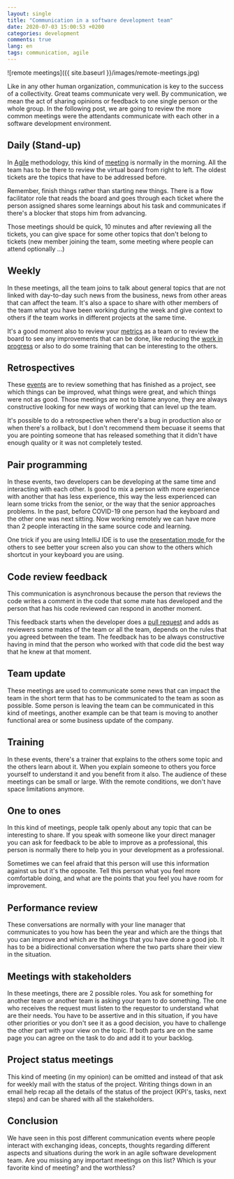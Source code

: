 ```yaml
---
layout: single
title: "Communication in a software development team"
date: 2020-07-03 15:00:53 +0200
categories: development
comments: true
lang: en
tags: communication, agile 
---
```


![remote meetings]({{ site.baseurl }}/images/remote-meetings.jpg)

Like in any other human organization, communication is key to the success of a collectivity. Great teams communicate very well. By communication, we mean the act of sharing opinions or feedback to one single person or the whole group. In the following post, we are going to review the more common meetings were the attendants communicate with each other in a software development environment.

Daily (Stand-up)
----------------------------
In <a href="https://en.wikipedia.org/wiki/Agile_software_development">Agile</a> methodology, this kind of <a href="https://en.wikipedia.org/wiki/Stand-up_meeting">meeting</a> is normally in the morning. All the team has to be there to review the virtual board from right to left. The oldest tickets are the topics that have to be addressed before. 

Remember, finish things rather than starting new things. There is a flow facilitator role that reads the board and goes through each ticket where the person assigned shares some learnings about his task and communicates if there's a blocker that stops him from advancing. 

Those meetings should be quick, 10 minutes and after reviewing all the tickets, you can give space for some other topics that don't belong to tickets (new member joining the team, some meeting where people can attend optionally ...)

Weekly
---------------------------- 
In these meetings, all the team joins to talk about general topics that are not linked with day-to-day such news from the business, news from other areas that can affect the team. It's also a space to share with other members of the team what you have been working during the week and give context to others if the team works in different projects at the same time. 

It's a good moment also to review your <a href="https://kanbanize.com/kanban-resources/kanban-analytics">metrics</a> as a team or to review the board to see any improvements that can be done, like reducing the <a href="https://kanbanize.com/kanban-resources/getting-started/what-is-wip">work in progress</a> or also to do some training that can be interesting to the others.

Retrospectives
----------------------------
These <a href="https://www.shmula.com/what-is-a-kanban-retrospective/22539/">events</a> are to review something that has finished as a project, see which things can be improved, what things were great, and which things were not as good. Those meetings are not to blame anyone, they are always constructive looking for new ways of working that can level up the team. 

It's possible to do a retrospective when there's a bug in production also or when there's a rollback, but I don't recommend them becuase it seems that you are pointing someone that has released something that it didn't have enough quality or it was not completely tested.

Pair programming
----------------------------
In these events, two developers can be developing at the same time and interacting with each other. Is good to mix a person with more experience with another that has less experience, this way the less experienced can learn some tricks from the senior, or the way that the senior approaches problems. In the past, before COVID-19 one person had the keyboard and the other one was next sitting. Now working remotely we can have more than 2 people interacting in the same source code and learning. 

One trick if you are using IntelliJ IDE is to use the <a href="https://www.jetbrains.com/help/idea/ide-viewing-modes.html"> presentation mode </a> for the others to see better your screen also you can show to the others which shortcut in your keyboard you are using. 

Code review feedback
----------------------------
This communication is asynchronous because the person that reviews the code writes a comment in the code that some mate has developed and the person that has his code reviewed can respond in another moment. 

This feedback starts when the developer does a <a href="https://docs.github.com/en/github/getting-started-with-github/github-glossary#pull-request">pull request</a> and adds as reviewers some mates of the team or all the team, depends on the rules that you agreed between the team. The feedback has to be always constructive having in mind that the person who worked with that code did the best way that he knew at that moment.

Team update
----------------------------
These meetings are used to communicate some news that can impact the team in the short term that has to be communicated to the team as soon as possible. Some person is leaving the team can be communicated in this kind of meetings, another example can be that team is moving to another functional area or some business update of the company.

Training
----------------------------
In these events, there's a trainer that explains to the others some topic and the others learn about it. When you explain someone to others you force yourself to understand it and you benefit from it also. The audience of these meetings can be small or large. With the remote conditions, we don't have space limitations anymore.

One to ones
---------------------------
In this kind of meetings, people talk openly about any topic that can be interesting to share. If you speak with someone like your direct manager you can ask for feedback to be able to improve as a professional, this person is normally there to help you in your development as a professional. 

Sometimes we can feel afraid that this person will use this information against us but it's the opposite. Tell this person what you feel more comfortable doing, and what are the points that you feel you have room for improvement.

Performance review 
----------------------------
These conversations are normally with your line manager that communicates to you how has been the year and which are the things that you can improve and which are the things that you have done a good job. It has to be a bidirectional conversation where the two parts share their view in the situation.

Meetings with stakeholders
--------------------------
In these meetings, there are 2 possible roles. You ask for something for another team or another team is asking your team to do something. The one who receives the request must listen to the requestor to understand what are their needs. You have to be assertive and in this situation, if you have other priorities or you don't see it as a good decision, you have to challenge the other part with your view on the topic. If both parts are on the same page you can agree on the task to do and add it to your backlog.

Project status meetings
-------------------------
This kind of meeting (in my opinion) can be omitted and instead of that ask for weekly mail with the status of the project. Writing things down in an email help recap all the details of the status of the project (KPI's, tasks, next steps) and can be shared with all the stakeholders.

Conclusion
--------------------------
We have seen in this post different communication events where people interact with exchanging ideas, concepts, thoughts regarding different aspects and situations during the work in an agile software development team. Are you missing any important meetings on this list? Which is your favorite kind of meeting? and the worthless? 
 